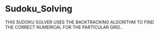 # Sudoku_Solving
THIS SUDOKU SOLVER USES THE BACKTRACKING ALGORITHM TO FIND THE CORRECT NUMERICAL FOR THE PARTICULAR GRID..
